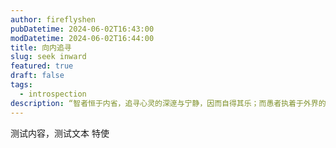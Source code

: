 ```yaml
---
author: fireflyshen
pubDatetime: 2024-06-02T16:43:00
modDatetime: 2024-06-02T16:44:00
title: 向内追寻
slug: seek inward
featured: true
draft: false
tags:
  - introspection
description: “智者恒于内省，追寻心灵的深邃与宁静，因而自得其乐；而愚者执着于外界的虚幻追求，终其一生，求而不得。”
---
```


测试内容，测试文本
特使
